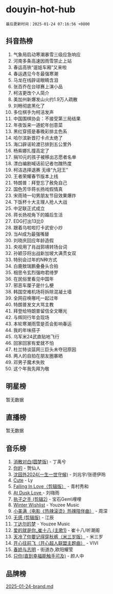# douyin-hot-hub

`最后更新时间：2025-01-24 07:16:56 +0800`

## 抖音热榜

1. 气象局启动寒潮暴雪三级应急响应
1. 河南多条高速因雨雪禁止上站
1. 春运高铁“遛娃车厢”又来啦
1. 春运遇见今冬最强寒潮
1. 马龙在线辟谣眼睛含泪
1. 张百乔在台球赛上演小品
1. 柯洁更改个人简介
1. 美加州新爆发山火约1.9万人疏散
1. 刘畅彻底黑化了
1. 多位棋手为柯洁发声
1. 中国围棋协会：不接受第三局结果
1. 年夜饭来一道蛇年创意菜
1. 黑红穿搭是春晚彩排主色系
1. 哈尔滨新晋打卡点太绝了
1. 海口辟谣轮渡已排到五公里外
1. 杨紫娜扎撞高定了
1. 捐10元的孩子被移出志愿者名单
1. 漂白编剧喊话前记者勿蹭热度
1. 柯洁选择退赛 无缘“九冠王”
1. 王者荣耀春节版本上线
1. 特朗普：拜登忘了赦免自己
1. 国色芳华蒋长扬戏假情真
1. 宋雨琦一句男朋友节目效果爆炸
1. 下饭杯十大主理人抢人大战
1. 中足联正式成立
1. 蒋长扬视角下的婚后生活
1. EDG打出13比0
1. 跟着乌啦啦打卡武安小炒
1. 当AI成为最强嘴替
1. 刘晓庆回应年龄造假
1. 央视用了肖战郭靖转场台词
1. 孙颖莎将出战新加坡大满贯女双
1. 特别会过年的N种方式
1. 白鹿敖瑞鹏叠叠头合拍
1. 相思令玄烈强吻君绮罗
1. 在民俗里看见中国年
1. 邪恶车厘子是什么梗
1. 韩国空难机场将拆除混凝土墙
1. 全网召唤哪吒一起过年
1. 特朗普发文大骂主教
1. 拜登给特朗普留信全文曝光
1. 与辉同行年会现场
1. 本轮寒潮雨雪是否会影响春运
1. 我的年味搭子
1. 乌军米24武直贴地飞行
1. 回家回家有爱就不怕
1. 杜兰特谈篮网三巨头未夺冠原因
1. 两人的自拍在朋友圈暴晒
1. 邓男子魔术失败
1. 这个年我先拜为敬

## 明星榜

暂无数据

## 直播榜

暂无数据

## 音乐榜

1. [消散对白(圆梦版)](https://sf3-cdn-tos.douyinstatic.com/obj/tos-cn-ve-2774/og4jB5I5IizzoZVAAAzWgBMAsMDWoArfwBOiFs) - 丁禹兮
1. [你的](https://sf5-hl-cdn-tos.douyinstatic.com/obj/tos-cn-ve-2774/oYuIeKf42jB7sEV6B2upMdpYAgfrQWj0FeRegh) - 贺仙人
1. [沈园外2024(一生一世守候)](https://sf5-hl-cdn-tos.douyinstatic.com/obj/tos-cn-ve-2774/oAIYMHGCmKaYKFDd6FZBf9AfMfx1eErAAEJAFH) - 刘兆宇/张德伊玲
1. [Cute](https://sf5-hl-cdn-tos.douyinstatic.com/obj/tos-cn-ve-2774/o4IbIzHWKAAB4wsS5qMBRiiAlEBGTpQRNfFvuo) - Ly
1. [Falling In Love（剪辑版）](https://sf5-hl-cdn-tos.douyinstatic.com/obj/tos-cn-ve-2774/o8ajpA8zzgBPahbBIO8AcKGBLJezFCRd1wfP9f) - 青村秀和
1. [ At Dusk  Love ](https://sf5-hl-cdn-tos.douyinstatic.com/obj/tos-cn-ve-2774/o8CrpCf5CaYgI4ZrtQgMQAFEfuGqNnRSDQAPBc) - 刘嗨雨
1. [执子之手 (剪辑2)](https://sf5-hl-cdn-tos.douyinstatic.com/obj/tos-cn-ve-2774/oUoZLQjCc31XzqsBnBQUNgeKtYPBcgbFDwtfcu) - 宝石Gem\哩哩
1. [Winter Wishlist](https://sf5-hl-cdn-tos.douyinstatic.com/obj/tos-cn-ve-2774/oIIgUOeamCFCVAzxN6MFRLIBlLGpUqQxeeHrLE) - Youzee Music
1. [小美满（电影《热辣滚烫》热辣陪伴曲）](https://sf5-hl-cdn-tos.douyinstatic.com/obj/tos-cn-ve-2774/o0GAn2lSgfZIDUgtevCGDQYnFg4CwnrBaxbTZL) - 周深
1. [无感 (剪辑版)](https://sf5-hl-cdn-tos.douyinstatic.com/obj/tos-cn-ve-2774/o0eIsUzJBDlQaQFC5OFlgbMEZC1TFYBftOBn6p) - 江辰
1. [丁达尔的梦](https://sf5-hl-cdn-tos.douyinstatic.com/obj/tos-cn-ve-2774/oMU3WirUZBVQkAC9ccG5P2IQirziZM2RTInUY) - Youzee Music
1. [爱的就是你_崔十八 (主歌1)](https://sf5-hl-cdn-tos.douyinstatic.com/obj/tos-cn-ve-2774/oI5BO5DhFZ6UTcNCnZaOCBLtZ7WIMQGfgnXf5E) - 崔十八/听潮阁
1. [天冷了你要记得穿秋裤（米三岁版）](https://sf5-hl-cdn-tos.douyinstatic.com/obj/tos-cn-ve-2774/oQlIwVIDWiZ6BQilAorS7MA0AgCkQDvcZAdm1) - 米三岁
1. [开心往前飞（开心超人联盟主题曲）](https://sf5-hl-cdn-tos.douyinstatic.com/obj/tos-cn-ve-2774/9d8fb7c82cf1421fb93a9fe925275e0a) - VIVI
1. [春娇与志明](https://sf5-hl-cdn-tos.douyinstatic.com/obj/tos-cn-ve-2774/e530d8fceb7044b39707d7f9ff54add1) - 街道办,欧阳耀莹
1. [只你(直到幸福能触手可及)](https://sf5-hl-cdn-tos.douyinstatic.com/obj/tos-cn-ve-2774/o0lBkRDzFTeaVSUz3ZZSCBVtZ5DIMQGfgmEAuE) - 颜人中

## 品牌榜

[2025-01-24-brand.md](2025-01-24-brand.md)
